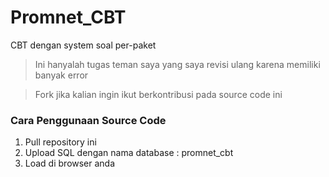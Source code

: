 # Promnet_CBT

CBT dengan system soal per-paket
> Ini hanyalah tugas teman saya yang saya revisi ulang karena memiliki banyak error

> Fork jika kalian ingin ikut berkontribusi pada source code ini


<h3>Cara Penggunaan Source Code</h3>

1. Pull repository ini
2. Upload SQL dengan nama database : promnet_cbt
3. Load di browser anda
